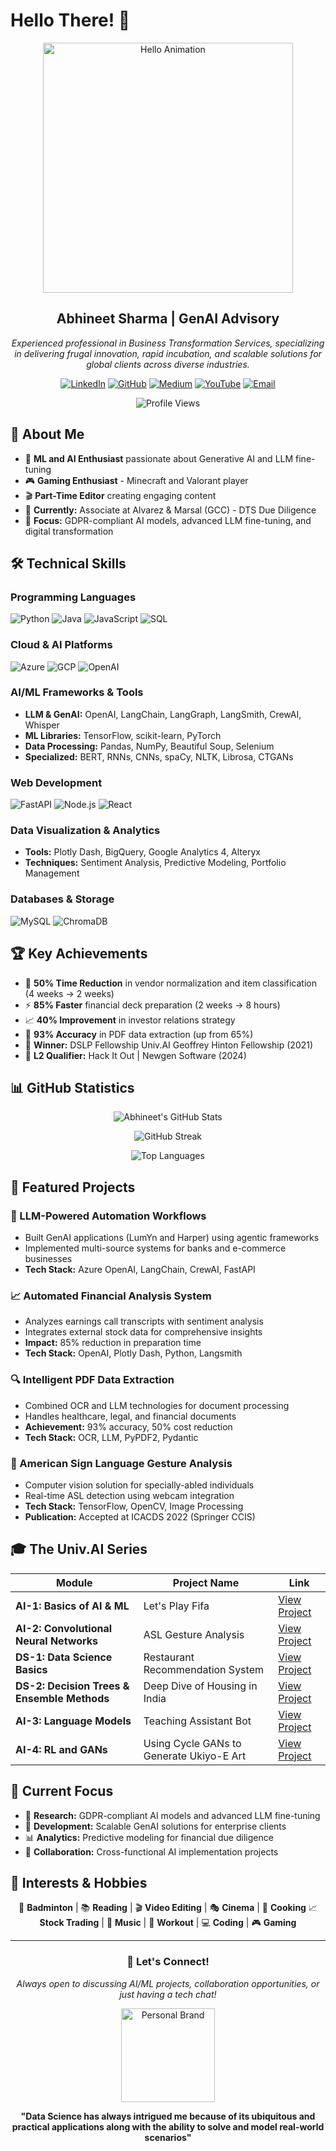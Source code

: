 # Hello There! 👋

<p align="center">
  <img src="https://github.com/divergent99/divergent99/blob/main/Hi%20!.gif" alt="Hello Animation" width="400">
</p>

<h2 align="center">Abhineet Sharma | GenAI Advisory</h2>

<p align="center">
  <em>Experienced professional in Business Transformation Services, specializing in delivering frugal innovation, rapid incubation, and scalable solutions for global clients across diverse industries.</em>
</p>

<div align="center">

[![LinkedIn](https://img.shields.io/badge/LinkedIn-0077B5?style=for-the-badge&logo=linkedin&logoColor=white)](https://linkedin.com/in/abhineet-sharma-)
[![GitHub](https://img.shields.io/badge/GitHub-100000?style=for-the-badge&logo=github&logoColor=white)](https://github.com/divergent99)
[![Medium](https://img.shields.io/badge/Medium-12100E?style=for-the-badge&logo=medium&logoColor=white)](https://medium.com/@abhineetsharma77)
[![YouTube](https://img.shields.io/badge/YouTube-FF0000?style=for-the-badge&logo=youtube&logoColor=white)](https://www.youtube.com/watch?v=-I8tEqRHKfA)
[![Email](https://img.shields.io/badge/Email-D14836?style=for-the-badge&logo=gmail&logoColor=white)](mailto:abhineetsharma77@gmail.com)

![Profile Views](https://komarev.com/ghpvc/?username=divergent99&color=blueviolet&style=for-the-badge)

</div>

## 🚀 About Me

- 🧠 **ML and AI Enthusiast** passionate about Generative AI and LLM fine-tuning
- 🎮 **Gaming Enthusiast** - Minecraft and Valorant player
- 🎬 **Part-Time Editor** creating engaging content
- 💼 **Currently:** Associate at Alvarez & Marsal (GCC) - DTS Due Diligence
- 🎯 **Focus:** GDPR-compliant AI models, advanced LLM fine-tuning, and digital transformation

## 🛠️ Technical Skills

### **Programming Languages**
![Python](https://img.shields.io/badge/Python-3776AB?style=for-the-badge&logo=python&logoColor=white)
![Java](https://img.shields.io/badge/Java-ED8B00?style=for-the-badge&logo=java&logoColor=white)
![JavaScript](https://img.shields.io/badge/JavaScript-F7DF1E?style=for-the-badge&logo=javascript&logoColor=black)
![SQL](https://img.shields.io/badge/SQL-4479A1?style=for-the-badge&logo=mysql&logoColor=white)

### **Cloud & AI Platforms**
![Azure](https://img.shields.io/badge/Microsoft_Azure-0089D0?style=for-the-badge&logo=microsoft-azure&logoColor=white)
![GCP](https://img.shields.io/badge/Google_Cloud-4285F4?style=for-the-badge&logo=google-cloud&logoColor=white)
![OpenAI](https://img.shields.io/badge/OpenAI-412991?style=for-the-badge&logo=openai&logoColor=white)

### **AI/ML Frameworks & Tools**
- **LLM & GenAI:** OpenAI, LangChain, LangGraph, LangSmith, CrewAI, Whisper
- **ML Libraries:** TensorFlow, scikit-learn, PyTorch
- **Data Processing:** Pandas, NumPy, Beautiful Soup, Selenium
- **Specialized:** BERT, RNNs, CNNs, spaCy, NLTK, Librosa, CTGANs

### **Web Development**
![FastAPI](https://img.shields.io/badge/FastAPI-009688?style=for-the-badge&logo=fastapi&logoColor=white)
![Node.js](https://img.shields.io/badge/Node.js-43853D?style=for-the-badge&logo=node.js&logoColor=white)
![React](https://img.shields.io/badge/React-20232A?style=for-the-badge&logo=react&logoColor=61DAFB)

### **Data Visualization & Analytics**
- **Tools:** Plotly Dash, BigQuery, Google Analytics 4, Alteryx
- **Techniques:** Sentiment Analysis, Predictive Modeling, Portfolio Management

### **Databases & Storage**
![MySQL](https://img.shields.io/badge/MySQL-005C84?style=for-the-badge&logo=mysql&logoColor=white)
![ChromaDB](https://img.shields.io/badge/ChromaDB-FF6B6B?style=for-the-badge&logo=database&logoColor=white)

## 🏆 Key Achievements

- 🚀 **50% Time Reduction** in vendor normalization and item classification (4 weeks → 2 weeks)
- ⚡ **85% Faster** financial deck preparation (2 weeks → 8 hours)
- 📈 **40% Improvement** in investor relations strategy
- 🎯 **93% Accuracy** in PDF data extraction (up from 65%)
- 🏅 **Winner:** DSLP Fellowship Univ.AI Geoffrey Hinton Fellowship (2021)
- 🥈 **L2 Qualifier:** Hack It Out | Newgen Software (2024)

## 📊 GitHub Statistics

<div align="center">

![Abhineet's GitHub Stats](https://github-readme-stats.vercel.app/api?username=divergent99&show_icons=true&theme=radical&hide_border=true&bg_color=0D1117)

![GitHub Streak](http://github-readme-streak-stats.herokuapp.com?user=divergent99&theme=radical&hide_border=true&background=0D1117)

![Top Languages](https://github-readme-stats.vercel.app/api/top-langs/?username=divergent99&layout=compact&theme=radical&hide_border=true&bg_color=0D1117)

</div>

## 🔬 Featured Projects

### **🤖 LLM-Powered Automation Workflows**
- Built GenAI applications (LumYn and Harper) using agentic frameworks
- Implemented multi-source systems for banks and e-commerce businesses
- **Tech Stack:** Azure OpenAI, LangChain, CrewAI, FastAPI

### **📈 Automated Financial Analysis System**
- Analyzes earnings call transcripts with sentiment analysis
- Integrates external stock data for comprehensive insights
- **Impact:** 85% reduction in preparation time
- **Tech Stack:** OpenAI, Plotly Dash, Python, Langsmith

### **🔍 Intelligent PDF Data Extraction**
- Combined OCR and LLM technologies for document processing
- Handles healthcare, legal, and financial documents
- **Achievement:** 93% accuracy, 50% cost reduction
- **Tech Stack:** OCR, LLM, PyPDF2, Pydantic

### **🎯 American Sign Language Gesture Analysis**
- Computer vision solution for specially-abled individuals
- Real-time ASL detection using webcam integration
- **Tech Stack:** TensorFlow, OpenCV, Image Processing
- **Publication:** Accepted at ICACDS 2022 (Springer CCIS)

## 🎓 The Univ.AI Series

<div align="center">

| Module | Project Name | Link |
|--------|--------------|------|
| **AI-1: Basics of AI & ML** | Let's Play Fifa | [View Project](https://drive.google.com/file/d/1nnbTdyblDZLAw4A89A3lka7fViOto7Ep/view) |
| **AI-2: Convolutional Neural Networks** | ASL Gesture Analysis | [View Project](https://drive.google.com/file/d/10XUeFRXOfdw3KeF-IEPKQfkQvgY5N1Xl/view) |
| **DS-1: Data Science Basics** | Restaurant Recommendation System | [View Project](https://drive.google.com/file/d/1g0MsjEa_tP8XygUm771pnul7c_heGKmU/view) |
| **DS-2: Decision Trees & Ensemble Methods** | Deep Dive of Housing in India | [View Project](https://drive.google.com/file/d/1eMms9iOBOn4cizG2C9pZJyvNy17CD93s/view) |
| **AI-3: Language Models** | Teaching Assistant Bot | [View Project](https://drive.google.com/file/d/1XDJSR5Db9cpfkMth5Qp5cSJRiqFUxGjV/view) |
| **AI-4: RL and GANs** | Using Cycle GANs to Generate Ukiyo-E Art | [View Project](https://drive.google.com/file/d/1wKE0YluARqBA9Abgxp8pVpdykwQmbycA/view) |

</div>

## 🌟 Current Focus

- 🔬 **Research:** GDPR-compliant AI models and advanced LLM fine-tuning
- 🚀 **Development:** Scalable GenAI solutions for enterprise clients
- 📊 **Analytics:** Predictive modeling for financial due diligence
- 🤝 **Collaboration:** Cross-functional AI implementation projects

## 🎯 Interests & Hobbies

<div align="center">

🏸 **Badminton** | 📚 **Reading** | 🎬 **Video Editing** | 🎭 **Cinema** | 🍳 **Cooking** 
📈 **Stock Trading** | 🎵 **Music** | 💪 **Workout** | 💻 **Coding** | 🎮 **Gaming**

</div>

---

<div align="center">

### 💬 Let's Connect!

*Always open to discussing AI/ML projects, collaboration opportunities, or just having a tech chat!*

<p align="center">
  <a href="https://youtu.be/-I8tEqRHKfA">
    <img src="https://github.com/divergent99/divergent99/blob/main/r-modified.png" width="150" alt="Personal Brand">
  </a>
</p>

**"Data Science has always intrigued me because of its ubiquitous and practical applications along with the ability to solve and model real-world scenarios"**

</div>
